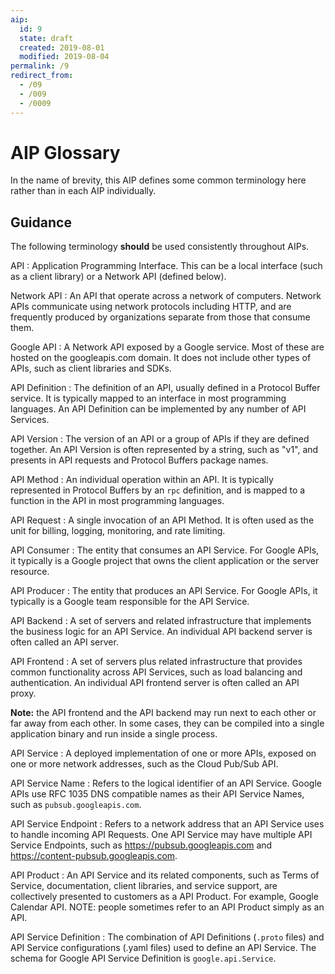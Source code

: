```yaml
---
aip:
  id: 9
  state: draft
  created: 2019-08-01
  modified: 2019-08-04
permalink: /9
redirect_from:
  - /09
  - /009
  - /0009
---
```


# AIP Glossary

In the name of brevity, this AIP defines some common terminology here rather
than in each AIP individually.

## Guidance

The following terminology **should** be used consistently throughout AIPs.

API
: Application Programming Interface. This can be a local interface (such as a
  client library) or a Network API (defined below).

Network API
: An API that operate across a network of computers. Network APIs communicate
  using network protocols including HTTP, and are frequently produced by
  organizations separate from those that consume them.

Google API
: A Network API exposed by a Google service. Most of these are hosted on the
  googleapis.com domain. It does not include other types of APIs, such as client
  libraries and SDKs.

API Definition
: The definition of an API, usually defined in a Protocol Buffer service. It is
  typically mapped to an interface in most programming languages. An API
  Definition can be implemented by any number of API Services.

API Version
: The version of an API or a group of APIs if they are defined together. An API
  Version is often represented by a string, such as "v1", and presents in API
  requests and Protocol Buffers package names.

API Method
: An individual operation within an API. It is typically represented in Protocol
  Buffers by an `rpc` definition, and is mapped to a function in the API in most programming languages.

API Request
: A single invocation of an API Method. It is often used as the unit for
  billing, logging, monitoring, and rate limiting.

API Consumer
: The entity that consumes an API Service. For Google APIs, it typically is a
  Google project that owns the client application or the server resource.

API Producer
: The entity that produces an API Service. For Google APIs, it typically is a
  Google team responsible for the API Service.

API Backend
: A set of servers and related infrastructure that implements the business
  logic for an API Service. An individual API backend server is often called an
  API server.

API Frontend
: A set of servers plus related infrastructure that provides common
  functionality across API Services, such as load balancing and authentication.
  An individual API frontend server is often called an API proxy.

  **Note:** the API frontend and the API backend may run next to each other or far
  away from each other. In some cases, they can be compiled into a single
  application binary and run inside a single process.

API Service
: A deployed implementation of one or more APIs, exposed on one or more network
  addresses, such as the Cloud Pub/Sub API.

API Service Name
: Refers to the logical identifier of an API Service. Google APIs use RFC 1035
  DNS compatible names as their API Service Names, such as
  `pubsub.googleapis.com`.

API Service Endpoint
: Refers to a network address that an API Service uses to handle incoming API
  Requests. One API Service may have multiple API Service Endpoints, such as
  https://pubsub.googleapis.com and https://content-pubsub.googleapis.com.

API Product
: An API Service and its related components, such as Terms of Service,
  documentation, client libraries, and service support, are collectively
  presented to customers as a API Product. For example, Google Calendar API.
  NOTE: people sometimes refer to an API Product simply as an API.

API Service Definition
: The combination of API Definitions (`.proto` files) and API Service
  configurations (.yaml files) used to define an API Service. The schema for
  Google API Service Definition is `google.api.Service`.

